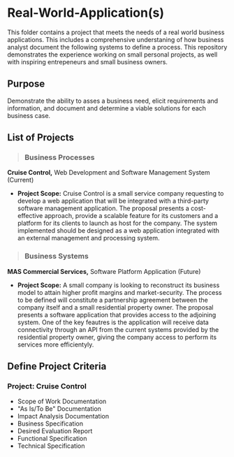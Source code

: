 # Real-World-Application(s)

This folder contains a project that meets the needs of a real world business applications. This includes a comprehensive understaning of how business analyst document the following systems to define a process. This repository demonstrates the experience working on small personal projects, as well with inspiring entrepeneurs and small business owners.

## Purpose

Demonstrate the ability to asses a business need, elicit requirements and information, and document and determine a viable solutions for each business case.

## List of Projects
   
>### Business Processes

__Cruise Control,__
Web Development and Software Management System (Current)

- __Project Scope:__
   Cruise Control is a small service company requesting to develop a web application that will be integrated with a third-party software management application. The proposal        presents a cost-effective approach, provide a scalable feature for its customers and a platform for its clients to launch as host for the company. The system implemented        should be designed as a web application integrated with an external management and processing system.

>### Business Systems 

__MAS Commercial Services,__
Software Platform Application (Future)

- __Project Scope:__
   A small company is looking to reconstruct its business model to attain higher profit margins and market-security. The process to be defined will constitute a                    partnership agreement between the company itself and a small residential property owner. The proposal presents a software application that provides access to the adjoining      system. One of the key feautres is the application will receive data connectivity through an API from the current systems provided by the residential property owner,            giving the company access to perform its services more efficientyly.
   
## Define Project Criteria

### Project: Cruise Control
- Scope of Work Documentation
- "As Is/To Be" Documentation
- Impact Analysis Documentation
- Business Specification
- Desired Evaluation Report
- Functional Specification
- Technical Specification
   

